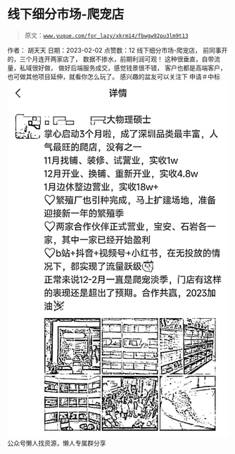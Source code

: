 # 线下细分市场-爬宠店

> 原文：[`www.yuque.com/for_lazy/xkrm14/fbwgw92pu3lm9t13`](https://www.yuque.com/for_lazy/xkrm14/fbwgw92pu3lm9t13)

<ne-p id="u197874ca" data-lake-id="u197874ca"><ne-text id="u18cef8cf">作者： 胡天天</ne-text></ne-p> <ne-p id="u366966e1" data-lake-id="u366966e1"><ne-text id="u0e7d34dc">日期：2023-02-02</ne-text></ne-p> <ne-p id="u72b6505d" data-lake-id="u72b6505d"><ne-text id="u546a739a">点赞数：</ne-text><ne-text id="u143c14b2" ne-bold="true">12</ne-text></ne-p> <ne-hole id="ud5148630" data-lake-id="ud5148630"><ne-card data-card-name="hr" data-card-type="block" id="bot51" data-event-boundary="card"><ne-p id="ud48ea1b6" data-lake-id="ud48ea1b6"><ne-text id="u11affbfa">线下细分市场-爬宠店， 前同事开的，三个月连开两家店了， 数据不掺水，前期利润可观！ 这种很垂直，自带流量，私域很好做， 做好后端服务成交，感觉钱景很不错，</ne-text> <ne-text id="uca21a0b7">客户也都是高端客户，也可做其他项目延伸，就看你怎么玩了。 感兴趣的盆友可以关注下 申请＃中标</ne-text></ne-p> <ne-p id="u87ef4149" data-lake-id="u87ef4149"><ne-card data-card-name="image" data-card-type="inline" id="Loy5g" data-event-boundary="card">![](img/037b140ee1035b1d63ad1dc464f5b131.png)</ne-card></ne-p> <ne-hole id="u886b2057" data-lake-id="u886b2057"><ne-card data-card-name="hr" data-card-type="block" id="nOMlc" data-event-boundary="card"><ne-p id="u41956ebf" data-lake-id="u41956ebf"><ne-text id="ud4feb67a">公众号懒人找资源，懒人专属群分享</ne-text></ne-p></ne-card></ne-hole></ne-card></ne-hole>